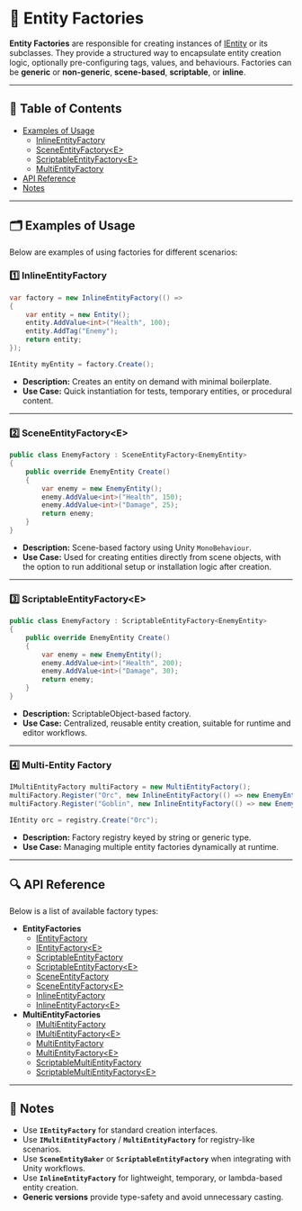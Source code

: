 # 🧩️ Entity Factories

**Entity Factories** are responsible for creating instances of [IEntity](../Entities/IEntity.md) or its subclasses. They
provide a structured way to encapsulate entity creation logic, optionally pre-configuring tags, values, and behaviours.
Factories can be **generic** or **non-generic**, **scene-based**, **scriptable**, or **inline**.

---

## 📑 Table of Contents

- [Examples of Usage](#-examples-of-usage)
    - [InlineEntityFactory](#ex1)
    - [SceneEntityFactory\<E>](#ex2)
    - [ScriptableEntityFactory\<E>](#ex3)
    - [MultiEntityFactory](#ex4)
- [API Reference](#-api-reference)
- [Notes](#-notes)

---

## 🗂 Examples of Usage

Below are examples of using factories for different scenarios:

<div id="ex1"></div>

### 1️⃣ InlineEntityFactory

```csharp
var factory = new InlineEntityFactory(() =>
{
    var entity = new Entity();
    entity.AddValue<int>("Health", 100);
    entity.AddTag("Enemy");
    return entity;
});

IEntity myEntity = factory.Create();
```

- **Description:** Creates an entity on demand with minimal boilerplate.
- **Use Case:** Quick instantiation for tests, temporary entities, or procedural content.

---

<div id="ex2"></div>

### 2️⃣ SceneEntityFactory\<E>

```csharp
public class EnemyFactory : SceneEntityFactory<EnemyEntity>
{
    public override EnemyEntity Create()
    {
        var enemy = new EnemyEntity();
        enemy.AddValue<int>("Health", 150);
        enemy.AddValue<int>("Damage", 25);
        return enemy;
    }
}
```

- **Description:** Scene-based factory using Unity `MonoBehaviour`.
- **Use Case:** Used for creating entities directly from scene objects, with the option to run additional setup or
  installation logic after creation.

---

<div id="ex3"></div>

### 3️⃣ ScriptableEntityFactory\<E>

```csharp
public class EnemyFactory : ScriptableEntityFactory<EnemyEntity>
{
    public override EnemyEntity Create()
    {
        var enemy = new EnemyEntity();
        enemy.AddValue<int>("Health", 200);
        enemy.AddValue<int>("Damage", 30);
        return enemy;
    }
}
```

- **Description:** ScriptableObject-based factory.
- **Use Case:** Centralized, reusable entity creation, suitable for runtime and editor workflows.

---

<div id="ex4"></div>

### 4️⃣ Multi-Entity Factory

```csharp
IMultiEntityFactory multiFactory = new MultiEntityFactory();
multiFactory.Register("Orc", new InlineEntityFactory(() => new EnemyEntity("Orc")));
multiFactory.Register("Goblin", new InlineEntityFactory(() => new EnemyEntity("Goblin")));

IEntity orc = registry.Create("Orc");
```

- **Description:** Factory registry keyed by string or generic type.
- **Use Case:** Managing multiple entity factories dynamically at runtime.

---

## 🔍 API Reference

Below is a list of available factory types:

- **EntityFactories**
    - [IEntityFactory](IEntityFactory.md) <!-- + -->
    - [IEntityFactory&lt;E&gt;](IEntityFactory%601.md) <!-- + -->
    - [ScriptableEntityFactory](ScriptableEntityFactory.md) <!-- + -->
    - [ScriptableEntityFactory&lt;E&gt;](ScriptableEntityFactory%601.md) <!-- + -->
    - [SceneEntityFactory](SceneEntityFactory.md) <!-- + -->
    - [SceneEntityFactory&lt;E&gt;](SceneEntityFactory%601.md) <!-- + -->
    - [InlineEntityFactory](InlineEntityFactory.md) <!-- + -->
    - [InlineEntityFactory&lt;E&gt;](InlineEntityFactory%601.md) <!-- + -->
- **MultiEntityFactories**
    - [IMultiEntityFactory](IMultiEntityFactory.md) <!-- + -->
    - [IMultiEntityFactory&lt;E&gt;](IMultiEntityFactory%601.md) <!-- + -->
    - [MultiEntityFactory](MultiEntityFactory.md) <!-- + -->
    - [MultiEntityFactory&lt;E&gt;](MultiEntityFactory%601.md) <!-- + -->
    - [ScriptableMultiEntityFactory](ScriptableMultiEntityFactory.md) <!-- + -->
    - [ScriptableMultiEntityFactory&lt;E&gt;](ScriptableMultiEntityFactory%601.md) <!-- + -->


---

## 📝 Notes

- Use **`IEntityFactory`** for standard creation interfaces.
- Use **`IMultiEntityFactory`** / **`MultiEntityFactory`** for registry-like scenarios.
- Use **`SceneEntityBaker`** or **`ScriptableEntityFactory`** when integrating with Unity workflows.
- Use **`InlineEntityFactory`** for lightweight, temporary, or lambda-based entity creation.
- **Generic versions** provide type-safety and avoid unnecessary casting.